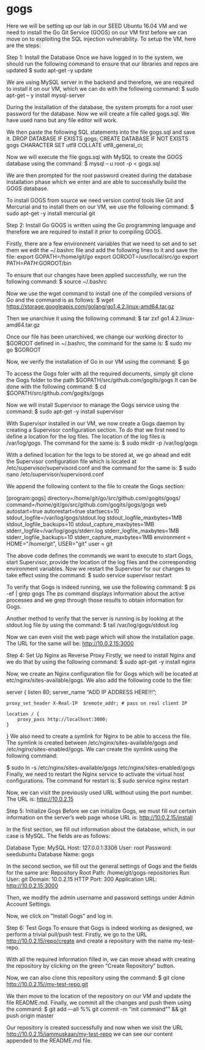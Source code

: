 # gogs
Here we will be setting up our lab in our SEED Ubuntu 16.04 VM and we need to install the Go Git Service (GOGS) on our VM first before we can move on to exploiting the SQL injection vulnerability. To setup the VM, here are the steps:

Step 1: Install the Database
Once we have logged in to the system, we should run the following command to ensure that our libraries and repos are updated
$ sudo apt-get -y update

We are using MySQL server in the backend and therefore, we are required to install it on our VM, which we can do with the following command:
$ sudo apt-get – y install mysql-server

During the installation of the database, the system prompts for a root user password for the database. Now we will create a file called gogs.sql. We have used nano but any file editor will work.

We then paste the following SQL statements into the file gogs.sql and save it.
DROP DATABASE IF EXISTS gogs;
CREATE DATABASE IF NOT EXISTS gogs CHARACTER SET utf8 COLLATE utf8_general_ci;

Now we will execute the file gogs.sql with MySQL to create the GOGS database using the command:
$ mysql – u root -p < gogs.sql

We are then prompted for the root password created during the database installation phase which we enter and are able to successfully build the GOGS database.

To install GOGS from source we need version control tools like Git and Mercurial and to install them on our VM, we use the following command:
$ sudo apt-get -y install mercurial git

Step 2: Install Go
GOGS is written using the Go programming language and therefore we are required to install it prior to compiling GOGS.

Firstly, there are a few environment variables that we need to set and to set them we edit the ~/.bashrc file and add the following lines to it and save the file:
export GOPATH=/home/git/go
export GOROOT=/usr/local/src/go
export PATH=${PATH}:$GOROOT/bin

To ensure that our changes have been applied successfully, we run the following command:
$ source ~/.bashrc

Now we use the wget command to install one of the compiled versions of Go and the command is as follows:
$ wget https://storage.googleapis.com/golang/go1.4.2.linux-amd64.tar.gz

Then we unarchive it using the following command:
$ tar zxf go1.4.2.linux-amd64.tar.gz

Once our file has been unarchived, we change our working director to $GOROOT defined in ~/.bashrc, the command for the same is:
$ sudo mv go $GOROOT

Now, we verify the installation of Go in our VM using the command:
$ go

To access the Gogs foler with all the required documents, simply git clone the Gogs folder to the path $GOPATH/src/github.com/gogits/gogs
It can be done with the following command:
$ cd $GOPATH/src/github.com/gogits/gogs

Now we will install Supervisor to manage the Gogs service using the command:
$ sudo apt-get -y install supervisor

With Supervisor installed in our VM, we now create a Gogs daemon by creating a Supervisor configuration section. To do that we first need to define a location for the log files. The location of the log files is /var/log/gogs. The command for the same is:
$ sudo mkdir -p /var/log/gogs

With a defined location for the logs to be stored at, we go ahead and edit the Supervisor configuration file which is located at /etc/supervisor/supervisord.conf and the command for the same is:
$ sudo nano /etc/supervisor/supervisord.conf

We append the following content to the file to create the Gogs section:

[program:gogs]
directory=/home/git/go/src/github.com/gogits/gogs/
command=/home/git/go/src/github.com/gogits/gogs/gogs web
autostart=true
autorestart=true
startsecs=10
stdout_logfile=/var/log/gogs/stdout.log
stdout_logfile_maxbytes=1MB
stdout_logfile_backups=10
stdout_capture_maxbytes=1MB
stderr_logfile=/var/log/gogs/stderr.log
stderr_logfile_maxbytes=1MB
stderr_logfile_backups=10
stderr_capture_maxbytes=1MB
environment = HOME="/home/git", USER="git"
user = git

The above code defines the commands we want to execute to start Gogs, start Supervisor, provide the location of the log files and the corresponding environment variables. 
Now we restart the Supervisor for our changes to take effect using the command:
$ sudo service supervisor restart

To verify that Gogs is indeed running, we use the following command:
$ ps -ef | grep gogs
The ps command displays information about the active processes and we grep through those results to obtain information for Gogs.

Another method to verify that the server is running is by looking at the stdout.log file by using the command:
$ tail /var/log/gogs/stdout.log

Now we can even visit the web page which will show the installation page. The URL for the same will be:
http://10.0.2.15:3000

Step 4: Set Up Nginx as Reverse Proxy
Firstly, we need to install Nginx and we do that by using the following command:
$ sudo apt-get -y install nginx

Now, we create an Nginx configuration file for Gogs which will be located at etc/nginx/sites-available/gogs. We also add the following code to the file:

server {
    listen 80;
    server_name “ADD IP ADDRESS HERE!!!”;

    proxy_set_header X-Real-IP  $remote_addr; # pass on real client IP

    location / {
        proxy_pass http://localhost:3000;
    }
}
We also need to create a symlink for Nginx to be able to access the file. The symlink is created between /etc/nginx/sites-available/gogs and /etc/nginx/sites-enabled/gogs. We can create the symlink using the following command:

$ sudo ln -s /etc/nginx/sites-available/gogs /etc/nginx/sites-enabled/gogs
Finally, we need to restart the Nginx service to activate the virtual host configurations. The command for restart is:
$ sudo service nginx restart

Now, we can visit the previously used URL without using the port number. The URL is:
http://10.0.2.15

Step 5: Initialize Gogs
Before we can initialize Gogs, we must fill out certain information on the server’s web page whose URL is:
http://10.0.2.15/install

In the first section, we fill out information about the database, which, in our case is MySQL. The fields are as follows:

Database Type: MySQL
Host: 127.0.0.1:3306
User: root
Password: seedubuntu
Database Name: gogs

In the second section, we fill out the general settings of Gogs and the fields for the same are:
Repository Root Path: /home/git/gogs-repositories
Run User: git
Domain: 10.0.2.15
HTTP Port: 300
Application URL: http://10.0.2.15:3000

Then, we modify the admin username and password settings under Admin Account Settings.

Now, we click on "Install Gogs" and log in.

Step 6: Test Gogs
To ensure that Gogs is indeed working as designed, we perform a trivial pull/push test.
Firstly, we go to the URL http://10.0.2.15/repo/create and create a repository with the name my-test-repo.

With all the required information filled in, we can move ahead with creating the repository by clicking on the green “Create Repository” button.

Now, we can also clone this repository using the command:
$ git clone http://10.0.2.15//my-test-repo.git

We then move to the location of the repository on our VM and update the file README.md.
Finally, we commit all the changes and push them using the command:
$ git add –-all %% git commit -m “init command”” && git push origin master

Our repository is created successfully and now when we visit the URL http://10.0.2.15/iammuskaan/my-test-repo we can see our content appended to the README.md file.



